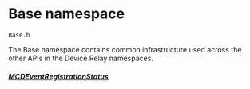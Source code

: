 # Base namespace
```
Base.h
```

The Base namespace contains common infrastructure used across the other APIs in the Device Relay namespaces.

##### [MCDEventRegistrationStatus](MCDEventRegistrationStatus.md)
